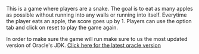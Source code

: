 This is a game where players are a snake. The goal is to eat as many apples as possible without running into any walls or running into itself. Everytime the player eats an apple, the score goes up by 1. Players can use the option tab and click on reset to play the game again.

In order to make sure the game will run make sure to us the most updated version of Oracle's JDK.
[Click here for the latest oracle version](https://www.oracle.com/java/technologies/downloads/)

